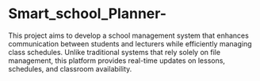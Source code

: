 # Smart_school_Planner-
 This project aims to develop a school management system that enhances communication between students and lecturers while efficiently managing class schedules. Unlike traditional systems that rely solely on file management, this platform provides real-time updates on lessons, schedules, and classroom availability.  
